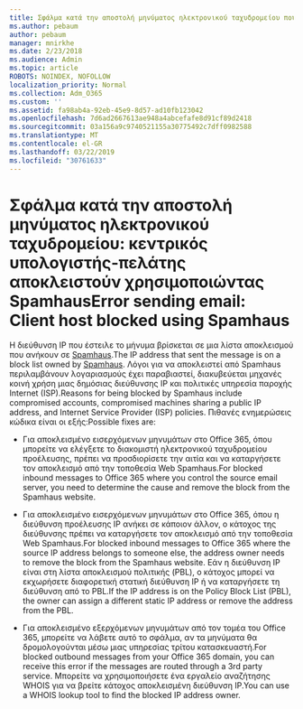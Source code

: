 ```yaml
---
title: Σφάλμα κατά την αποστολή μηνύματος ηλεκτρονικού ταχυδρομείου που αποκλείονται από το SpamHaus
ms.author: pebaum
author: pebaum
manager: mnirkhe
ms.date: 2/23/2018
ms.audience: Admin
ms.topic: article
ROBOTS: NOINDEX, NOFOLLOW
localization_priority: Normal
ms.collection: Adm_O365
ms.custom: ''
ms.assetid: fa98ab4a-92eb-45e9-8d57-ad10fb123042
ms.openlocfilehash: 7d6ad2667613ae948a4abcefafe8d91cf89d2418
ms.sourcegitcommit: 03a156a9c9740521155a30775492c7dff0982588
ms.translationtype: MT
ms.contentlocale: el-GR
ms.lasthandoff: 03/22/2019
ms.locfileid: "30761633"
---
```

# <a name="error-sending-email-client-host-blocked-using-spamhaus"></a><span data-ttu-id="5751a-102">Σφάλμα κατά την αποστολή μηνύματος ηλεκτρονικού ταχυδρομείου: κεντρικός υπολογιστής-πελάτης αποκλειστούν χρησιμοποιώντας Spamhaus</span><span class="sxs-lookup"><span data-stu-id="5751a-102">Error sending email: Client host blocked using Spamhaus</span></span>

<span data-ttu-id="5751a-103">Η διεύθυνση IP που έστειλε το μήνυμα βρίσκεται σε μια λίστα αποκλεισμού που ανήκουν σε [Spamhaus](https://go.microsoft.com/fwlink/p/?linkid=123245).</span><span class="sxs-lookup"><span data-stu-id="5751a-103">The IP address that sent the message is on a block list owned by [Spamhaus](https://go.microsoft.com/fwlink/p/?linkid=123245).</span></span> <span data-ttu-id="5751a-104">Λόγοι για να αποκλειστεί από Spamhaus περιλαμβάνουν λογαριασμούς έχει παραβιαστεί, διακυβεύεται μηχανές κοινή χρήση μιας δημόσιας διεύθυνσης IP και πολιτικές υπηρεσία παροχής Internet (ISP).</span><span class="sxs-lookup"><span data-stu-id="5751a-104">Reasons for being blocked by Spamhaus include compromised accounts, compromised machines sharing a public IP address, and Internet Service Provider (ISP) policies.</span></span> <span data-ttu-id="5751a-105">Πιθανές ενημερώσεις κώδικα είναι οι εξής:</span><span class="sxs-lookup"><span data-stu-id="5751a-105">Possible fixes are:</span></span>
  
- <span data-ttu-id="5751a-106">Για αποκλεισμένο εισερχόμενων μηνυμάτων στο Office 365, όπου μπορείτε να ελέγξετε το διακομιστή ηλεκτρονικού ταχυδρομείου προέλευσης, πρέπει να προσδιορίσετε την αιτία και να καταργήσετε τον αποκλεισμό από την τοποθεσία Web Spamhaus.</span><span class="sxs-lookup"><span data-stu-id="5751a-106">For blocked inbound messages to Office 365 where you control the source email server, you need to determine the cause and remove the block from the Spamhaus website.</span></span>
    
- <span data-ttu-id="5751a-107">Για αποκλεισμένο εισερχόμενων μηνυμάτων στο Office 365, όπου η διεύθυνση προέλευσης IP ανήκει σε κάποιον άλλον, ο κάτοχος της διεύθυνσης πρέπει να καταργήσετε τον αποκλεισμό από την τοποθεσία Web Spamhaus.</span><span class="sxs-lookup"><span data-stu-id="5751a-107">For blocked inbound messages to Office 365 where the source IP address belongs to someone else, the address owner needs to remove the block from the Spamhaus website.</span></span> <span data-ttu-id="5751a-108">Εάν η διεύθυνση IP είναι στη λίστα αποκλεισμού πολιτικής (PBL), ο κάτοχος μπορεί να εκχωρήσετε διαφορετική στατική διεύθυνση IP ή να καταργήσετε τη διεύθυνση από το PBL.</span><span class="sxs-lookup"><span data-stu-id="5751a-108">If the IP address is on the Policy Block List (PBL), the owner can assign a different static IP address or remove the address from the PBL.</span></span>
    
- <span data-ttu-id="5751a-109">Για αποκλεισμένο εξερχόμενων μηνυμάτων από τον τομέα του Office 365, μπορείτε να λάβετε αυτό το σφάλμα, αν τα μηνύματα θα δρομολογούνται μέσω μιας υπηρεσίας τρίτου κατασκευαστή.</span><span class="sxs-lookup"><span data-stu-id="5751a-109">For blocked outbound messages from your Office 365 domain, you can receive this error if the messages are routed through a 3rd party service.</span></span> <span data-ttu-id="5751a-110">Μπορείτε να χρησιμοποιήσετε ένα εργαλείο αναζήτησης WHOIS για να βρείτε κάτοχος αποκλεισμένη διεύθυνση IP.</span><span class="sxs-lookup"><span data-stu-id="5751a-110">You can use a WHOIS lookup tool to find the blocked IP address owner.</span></span>
    

